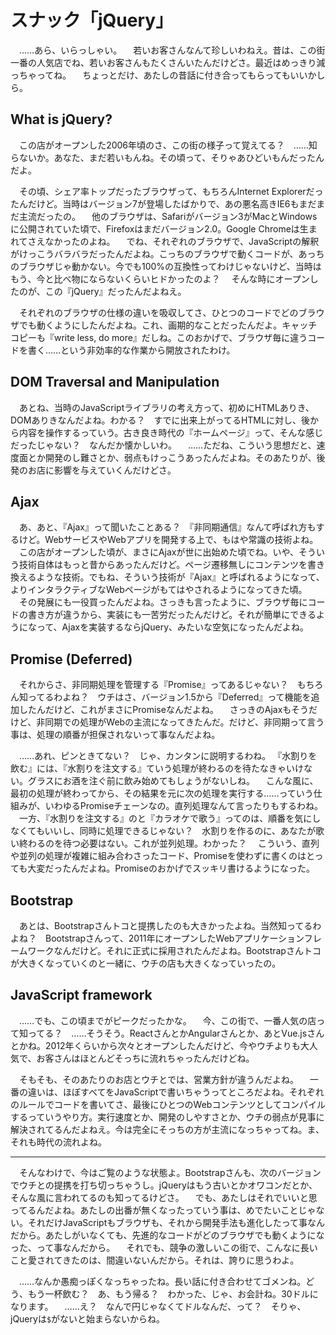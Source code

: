 # スナック「jQuery」

　……あら、いらっしゃい。
　若いお客さんなんて珍しいわねえ。昔は、この街一番の人気店でね、若いお客さんもたくさんいたんだけどさ。最近はめっきり減っちゃってね。
　ちょっとだけ、あたしの昔話に付き合ってもらってもいいかしら。

## What is jQuery?

　この店がオープンした2006年頃のさ、この街の様子って覚えてる？　……知らないか。あなた、まだ若いもんね。その頃って、そりゃあひどいもんだったんだよ。

　その頃、シェア率トップだったブラウザって、もちろんInternet Explorerだったんだけど。当時はバージョン7が登場したばかりで、あの悪名高きIE6もまだまだ主流だったの。
　他のブラウザは、Safariがバージョン3がMacとWindowsに公開されていた頃で、Firefoxはまだバージョン2.0。Google Chromeは生まれてさえなかったのよね。
　でね、それぞれのブラウザで、JavaScriptの解釈がけっこうバラバラだったんだよね。こっちのブラウザで動くコードが、あっちのブラウザじゃ動かない。今でも100%の互換性ってわけじゃないけど、当時はもう、今と比べ物にならないくらいヒドかったのよ？
　そんな時にオープンしたのが、この『jQuery』だったんだよねえ。

　それぞれのブラウザの仕様の違いを吸収してさ、ひとつのコードでどのブラウザでも動くようにしたんだよね。これ、画期的なことだったんだよ。キャッチコピーも『write less, do more』だしね。このおかげで、ブラウザ毎に違うコードを書く……という非効率的な作業から開放されたわけ。

## DOM Traversal and Manipulation

　あとね、当時のJavaScriptライブラリの考え方って、初めにHTMLありき、DOMありきなんだよね。わかる？　すでに出来上がってるHTMLに対し、後から内容を操作するっていう。古き良き時代の『ホームページ』って、そんな感じだったじゃない？　なんだか懐かしいわ。
　……ただね、こういう思想だと、速度面とか開発のし難さとか、弱点もけっこうあったんだよね。そのあたりが、後発のお店に影響を与えていくんだけどさ。

## Ajax

　あ、あと、『Ajax』って聞いたことある？　『非同期通信』なんて呼ばれ方もするけど。WebサービスやWebアプリを開発する上で、もはや常識の技術よね。
　この店がオープンした頃が、まさにAjaxが世に出始めた頃でね。いや、そういう技術自体はもっと昔からあったんだけど。ページ遷移無しにコンテンツを書き換えるような技術。でもね、そういう技術が『Ajax』と呼ばれるようになって、よりインタラクティブなWebページがもてはやされるようになってきた頃。
　その発展にも一役買ったんだよね。さっきも言ったように、ブラウザ毎にコードの書き方が違うから、実装にも一苦労だったんだけど。それが簡単にできるようになって、Ajaxを実装するならjQuery、みたいな空気になったんだよね。

## Promise (Deferred)

　それからさ、非同期処理を管理する『Promise』ってあるじゃない？　もちろん知ってるわよね？　ウチはさ、バージョン1.5から『Deferred』って機能を追加したんだけど、これがまさにPromiseなんだよね。
　さっきのAjaxもそうだけど、非同期での処理がWebの主流になってきたんだ。だけど、非同期って言う事は、処理の順番が担保されないって事なんだよね。

　……あれ、ピンときてない？　じゃ、カンタンに説明するわね。
『水割りを飲む』には、『水割りを注文する』ていう処理が終わるのを待たなきゃいけない。グラスにお酒を注ぐ前に飲み始めてもしょうがないしね。
　こんな風に、最初の処理が終わってから、その結果を元に次の処理を実行する……っていう仕組みが、いわゆるPromiseチェーンなの。直列処理なんて言ったりもするわね。
　一方、『水割りを注文する』のと『カラオケで歌う』ってのは、順番を気にしなくてもいいし、同時に処理できるじゃない？　水割りを作るのに、あなたが歌い終わるのを待つ必要はない。これが並列処理。わかった？
　こういう、直列や並列の処理が複雑に組み合わさったコード、Promiseを使わずに書くのはとっても大変だったんだよね。Promiseのおかげでスッキリ書けるようになった。

## Bootstrap

　あとは、Bootstrapさんトコと提携したのも大きかったよね。当然知ってるわよね？　Bootstrapさんって、2011年にオープンしたWebアプリケーションフレームワークなんだけど。それに正式に採用されたんだよね。Bootstrapさんトコが大きくなっていくのと一緒に、ウチの店も大きくなっていったの。

## JavaScript framework

　……でも、この頃までがピークだったかな。
　今、この街で、一番人気の店って知ってる？　……そうそう。ReactさんとかAngularさんとか、あとVue.jsさんとかね。2012年くらいから次々とオープンしたんだけど、今やウチよりも大人気で、お客さんはほとんどそっちに流れちゃったんだけどね。

　そもそも、そのあたりのお店とウチとでは、営業方針が違うんだよね。
　一番の違いは、ほぼすべてをJavaScriptで書いちゃうってところだよね。それぞれのルールでコードを書いてさ、最後にひとつのWebコンテンツとしてコンパイルするっていうやり方。実行速度とか、開発のしやすさとか、ウチの弱点が見事に解決されてるんだよねえ。今は完全にそっちの方が主流になっちゃってね。ま、それも時代の流れよね。

----

　そんなわけで、今はご覧のような状態よ。Bootstrapさんも、次のバージョンでウチとの提携を打ち切っちゃうし。jQueryはもう古いとかオワコンだとか、そんな風に言われてるのも知ってるけどさ。
　でも、あたしはそれでいいと思ってるんだよね。あたしの出番が無くなったっていう事は、めでたいことじゃない。それだけJavaScriptもブラウザも、それから開発手法も進化したって事なんだから。あたしがいなくても、先進的なコードがどのブラウザでも動くようになった、って事なんだから。
　それでも、競争の激しいこの街で、こんなに長いこと愛されてきたのは、間違いないんだから。それは、誇りに思うわよ。

　……なんか愚痴っぽくなっちゃったね。長い話に付き合わせてゴメンね。どう、もう一杯飲む？　あ、もう帰る？　わかった、じゃ、お会計ね。30ドルになります。
　……え？　なんで円じゃなくてドルなんだ、って？　そりゃ、jQueryは`$`がないと始まらないからね。
<!--stackedit_data:
eyJoaXN0b3J5IjpbOTEyNDk0MzU1LDIwMDk2NDk1ODcsMTMwOT
Q5NTE0NiwtOTIwMDg0OTQsLTE4MTQxOTk5NDIsLTE1NDAyMzgy
NSwxNTc4MjEyMDAwLC0yNTU4NzQ1NywxNjg4MjE0NDAxLDEyMD
M4MDEyNzcsMTM3NzgwOTE3Myw2NjUyNDE0NSwxNTE3MDAxMTU2
LDE5MDg1NTg3MjksODY5ODEzMzksLTE3OTAzOTIwODMsMTkyND
kyNDQ0MCw2MTcxMTMyMDksMTMxNzgzMTgzNywtODQyNzk5ODA5
XX0=
-->